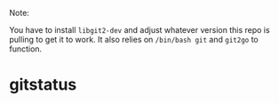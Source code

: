 Note:

You have to install `libgit2-dev` and adjust whatever version this repo is pulling to get it to work.
It also relies on `/bin/bash git` and `git2go` to function.


# gitstatus
